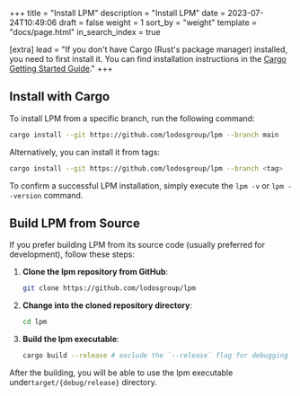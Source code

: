 +++
title = "Install LPM"
description = "Install LPM"
date = 2023-07-24T10:49:06
draft = false
weight = 1
sort_by = "weight"
template = "docs/page.html"
in_search_index = true

[extra]
lead = "If you don't have Cargo (Rust's package manager) installed, you need to first install it. You can find installation instructions in the <a target='_blank' href='https://doc.rust-lang.org/cargo/getting-started/installation.html'> Cargo Getting Started Guide</a>."
+++

## Install with Cargo

To install LPM from a specific branch, run the following command:

```sh
cargo install --git https://github.com/lodosgroup/lpm --branch main
```

Alternatively, you can install it from tags:

```sh
cargo install --git https://github.com/lodosgroup/lpm --branch <tag>
```

To confirm a successful LPM installation, simply execute the `lpm -v` or `lpm --version` command.

## Build LPM from Source

If you prefer building LPM from its source code (usually preferred for development), follow these steps:

1. **Clone the lpm repository from GitHub**:

   ```sh
   git clone https://github.com/lodosgroup/lpm
   ```

2. **Change into the cloned repository directory**:

   ```sh
   cd lpm
   ```

3. **Build the lpm executable**:
    

   ```sh
   cargo build --release # exclude the `--release` flag for debugging
   ```

After the building, you will be able to use the lpm executable under`target/{debug/release}` directory.